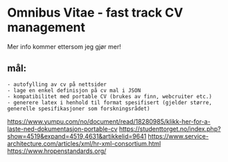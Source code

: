 # Omnibus Vitae - fast track CV management 


Mer info kommer ettersom jeg gjør mer!

## mål:
    - autofylling av cv på nettsider
    - lage en enkel definisjon på cv mal i JSON
    - kompatibilitet med portable CV (brukes av finn, webcruiter etc.)
    - generere latex i henhold til format spesifisert (gjelder større, generelle spesifikasjoner som forskningsrådet)
    
    
   https://www.yumpu.com/no/document/read/18280985/klikk-her-for-a-laste-ned-dokumentasjon-portable-cv
   https://studenttorget.no/index.php?show=4519&expand=4519,4631&artikkelid=9641
   https://www.service-architecture.com/articles/xml/hr-xml-consortium.html
   https://www.hropenstandards.org/
